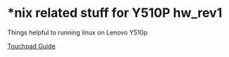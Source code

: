 *nix related stuff for Y510P hw_rev1
==============

Things helpful to running linux on Lenovo Y510p

[Touchpad Guide](Touchpad.md)
